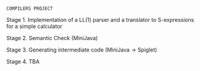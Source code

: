                                                                                              COMPILERS PROJECT

Stage 1. Implementation of a LL(1) parser and a translator to S-expressions for a simple calculator

Stage 2. Semantic Check (MiniJava)

Stage 3. Generating intermediate code (MiniJava -> Spiglet)

Stage 4. TBA